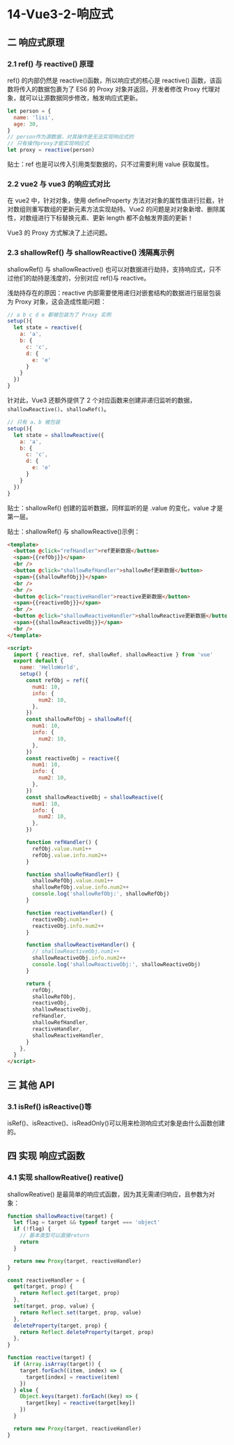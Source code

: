 # 14-Vue3-2-响应式

## 二 响应式原理

### 2.1 ref() 与 reactive() 原理

ref() 的内部仍然是 reactive()函数，所以响应式的核心是 reactive() 函数，该函数将传入的数据包裹为了 ES6 的 Proxy 对象并返回，开发者修改 Proxy 代理对象，就可以让源数据同步修改，触发响应式更新。

```js
let person = {
  name: 'lisi',
  age: 30,
}
// person作为源数据，对其操作是无法实现响应式的
// 只有操作proxy才能实现响应式
let proxy = reactive(person)
```

贴士：ref 也是可以传入引用类型数据的，只不过需要利用 value 获取属性。

### 2.2 vue2 与 vue3 的响应式对比

在 vue2 中，针对对象，使用 defineProperty 方法对对象的属性值进行拦截，针对数组则重写数组的更新元素方法实现劫持。Vue2 的问题是对对象新增、删除属性，对数组进行下标替换元素、更新 length 都不会触发界面的更新！

Vue3 的 Proxy 方式解决了上述问题。

### 2.3 shallowRef() 与 shallowReactive() 浅隔离示例

shallowRef() 与 shallowReactive() 也可以对数据进行劫持，支持响应式，只不过他们的劫持是浅度的，分别对应 ref()与 reactive。

浅劫持存在的原因：reactive 内部需要使用递归对嵌套结构的数据进行层层包装为 Proxy 对象，这会造成性能问题：

```js
// a b c d e 都被包装为了 Proxy 实例
setup(){
  let state = reactive({
    a: 'a',
    b: {
      c: 'c',
      d: {
        e: 'e'
      }
    }
  })
}
```

针对此，Vue3 还额外提供了 2 个对应函数来创建非递归监听的数据，`shallowReactive()`、`shallowRef()`。

```js
// 只有 a、b 被包装
setup(){
  let state = shallowReactive({
    a: 'a',
    b: {
      c: 'c',
      d: {
        e: 'e'
      }
    }
  })
}
```

贴士：shallowRef() 创建的监听数据，同样监听的是 .value 的变化，value 才是第一层。

贴士：shallowRef() 与 shallowReactive()示例：

```html
<template>
  <button @click="refHandler">ref更新数据</button>
  <span>{{refObj}}</span>
  <br />
  <button @click="shallowRefHandler">shallowRef更新数据</button>
  <span>{{shallowRefObj}}</span>
  <br />
  <hr />
  <button @click="reactiveHandler">reactive更新数据</button>
  <span>{{reactiveObj}}</span>
  <br />
  <button @click="shallowReactiveHandler">shallowReactive更新数据</button>
  <span>{{shallowReactiveObj}}</span>
  <br />
</template>

<script>
  import { reactive, ref, shallowRef, shallowReactive } from 'vue'
  export default {
    name: 'HelloWorld',
    setup() {
      const refObj = ref({
        num1: 10,
        info: {
          num2: 10,
        },
      })
      const shallowRefObj = shallowRef({
        num1: 10,
        info: {
          num2: 10,
        },
      })
      const reactiveObj = reactive({
        num1: 10,
        info: {
          num2: 10,
        },
      })
      const shallowReactiveObj = shallowReactive({
        num1: 10,
        info: {
          num2: 10,
        },
      })

      function refHandler() {
        refObj.value.num1++
        refObj.value.info.num2++
      }

      function shallowRefHandler() {
        shallowRefObj.value.num1++
        shallowRefObj.value.info.num2++
        console.log('shallowRefObj:', shallowRefObj)
      }

      function reactiveHandler() {
        reactiveObj.num1++
        reactiveObj.info.num2++
      }

      function shallowReactiveHandler() {
        // shallowReactiveObj.num1++
        shallowReactiveObj.info.num2++
        console.log('shallowReactiveObj:', shallowReactiveObj)
      }

      return {
        refObj,
        shallowRefObj,
        reactiveObj,
        shallowReactiveObj,
        refHandler,
        shallowRefHandler,
        reactiveHandler,
        shallowReactiveHandler,
      }
    },
  }
</script>
```

## 三 其他 API

### 3.1 isRef() isReactive()等

isRef()、isReactive()、isReadOnly()可以用来检测响应式对象是由什么函数创建的。

## 四 实现 响应式函数

### 4.1 实现 shallowReative() reative()

shallowReative() 是最简单的响应式函数，因为其无需递归响应，且参数为对象：

```js
function shallowReactive(target) {
  let flag = target && typeof target === 'object'
  if (!flag) {
    // 基本类型可以直接return
    return
  }

  return new Proxy(target, reactiveHandler)
}

const reactiveHandler = {
  get(target, prop) {
    return Reflect.get(target, prop)
  },
  set(target, prop, value) {
    return Reflect.set(target, prop, value)
  },
  deleteProperty(target, prop) {
    return Reflect.deleteProperty(target, prop)
  },
}

function reactive(target) {
  if (Array.isArray(target)) {
    target.forEach((item, index) => {
      target[index] = reactive(item)
    })
  } else {
    Object.keys(target).forEach((key) => {
      target[key] = reactive(target[key])
    })
  }

  return new Proxy(target, reactiveHandler)
}
```
